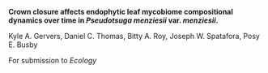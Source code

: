**Crown closure affects endophytic leaf mycobiome compositional dynamics over time
in *Pseudotsuga menziesii* var. *menziesii*.**

Kyle A. Gervers, Daniel C. Thomas, Bitty A. Roy, Joseph W. Spatafora,
Posy E. Busby

For submission to *Ecology*
